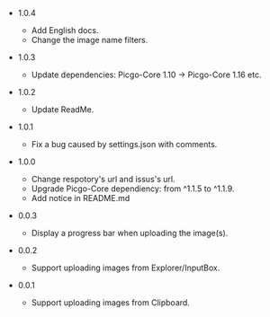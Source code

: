 
* 1.0.4
	* Add English docs.
	* Change the image name filters.

* 1.0.3
	* Update dependencies: Picgo-Core 1.10 -> Picgo-Core 1.16 etc.

* 1.0.2
  * Update ReadMe.
	
* 1.0.1
	* Fix a bug caused by settings.json with comments.

* 1.0.0  
	* Change respotory's url and issus's url.
	* Upgrade Picgo-Core dependiency: from ^1.1.5 to ^1.1.9. 
	* Add notice in README.md

* 0.0.3  
	* Display a progress bar when uploading the image(s).

* 0.0.2
	* Support uploading images from Explorer/InputBox.

* 0.0.1
	* Support uploading images from Clipboard.